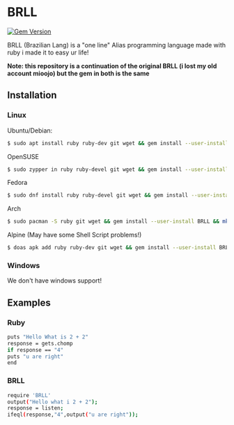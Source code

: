 # BRLL
[![Gem Version](https://badge.fury.io/rb/BRLL.svg)](https://badge.fury.io/rb/BRLL)

BRLL (Brazilian Lang) is a "one line" Alias programming language made with ruby
i made it to easy ur life!

**Note: this repository is a continuation of the original BRLL (i lost my old account mioojo) but the gem in both is the same** 

## Installation

### Linux
Ubuntu/Debian:

```sh
$ sudo apt install ruby ruby-dev git wget && gem install --user-install BRLL && mkdir brll-workspace && cd brll-workspace && wget -q https://raw.githubusercontent.com/southernclaim/BRLL/refs/heads/main/brll && chmod +x ./brll && sudo mv ./brll /usr/local/bin/ && cd .. && rm -rf brll-workspace && echo "BRLL Installed! use $ brll -h"
```

OpenSUSE

```sh
$ sudo zypper in ruby ruby-devel git wget && gem install --user-install BRLL && mkdir brll-workspace && cd brll-workspace && wget -q https://raw.githubusercontent.com/southernclaim/BRLL/refs/heads/main/brll && chmod +x ./brll && sudo mv ./brll /usr/local/bin/ && cd .. && rm -rf brll-workspace && echo "BRLL Installed! use $ brll -h"
```

Fedora

```sh
$ sudo dnf install ruby ruby-devel git wget && gem install --user-install BRLL && mkdir brll-workspace && cd brll-workspace && wget -q https://raw.githubusercontent.com/southernclaim/BRLL/refs/heads/main/brll && chmod +x ./brll && sudo mv ./brll /usr/local/bin/ && cd .. && rm -rf brll-workspace && echo "BRLL Installed! use $ brll -h"
```

Arch

```sh
$ sudo pacman -S ruby git wget && gem install --user-install BRLL && mkdir brll-workspace && cd brll-workspace && wget -q https://raw.githubusercontent.com/southernclaim/BRLL/refs/heads/main/brll && chmod +x ./brll && sudo mv ./brll /usr/local/bin/ && cd .. && rm -rf brll-workspace && echo "BRLL Installed! use $ brll -h"
```

Alpine (May have some Shell Script problems!)

```sh
$ doas apk add ruby ruby-dev git wget && gem install --user-install BRLL && mkdir brll-workspace && cd brll-workspace && wget -q https://raw.githubusercontent.com/southernclaim/BRLL/refs/heads/main/brll && chmod +x ./brll && sudo mv ./brll /usr/local/bin/ && cd .. && rm -rf brll-workspace && echo "BRLL Installed! use $ brll -h"
```

### Windows
We don't have windows support!

## Examples

### Ruby
```sh
puts "Hello What is 2 + 2"
response = gets.chomp
if response == "4"
puts "u are right"
end
```
### BRLL
```sh
require 'BRLL'
output("Hello what i 2 + 2");
response = listen;
ifeql(response,"4",output("u are right"));
```

